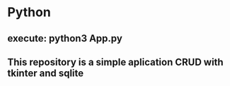 # Python
## execute: python3 App.py
## This repository is a simple aplication CRUD with tkinter and sqlite

